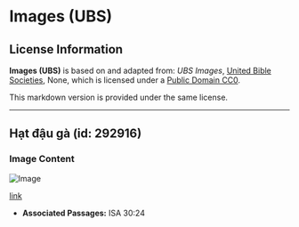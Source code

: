 # Images (UBS)

## License Information

**Images (UBS)** is based on and adapted from: _UBS Images_, [United Bible Societies](https://unitedbiblesocieties.org/), None, which is licensed under a [Public Domain CC0](https://creativecommons.org/public-domain/cc0/).

This markdown version is provided under the same license.



--------------------------------

## Hạt đậu gà (id: 292916)

### Image Content

![Image](https://cdn.aquifer.bible/aquifer-content/resources/Media/WEB-0126_chickpeaseed.jpg)

[link](https://cdn.aquifer.bible/aquifer-content/resources/Media/WEB-0126_chickpeaseed.jpg)

* **Associated Passages:** ISA 30:24

